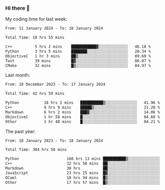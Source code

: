 ### Hi there 👋

My coding time for last week:

<!--START_SECTION:week-->

```txt
From: 11 January 2024 - To: 18 January 2024

Total Time: 10 hrs 55 mins

C++          5 hrs 2 mins    ███████████▓░░░░░░░░░░░░░   46.18 %
Python       3 hrs 5 mins    ███████░░░░░░░░░░░░░░░░░░   28.34 %
ObjectiveC   1 hr 3 mins     ██▒░░░░░░░░░░░░░░░░░░░░░░   09.69 %
Text         39 mins         █▓░░░░░░░░░░░░░░░░░░░░░░░   06.07 %
CMake        32 mins         █▒░░░░░░░░░░░░░░░░░░░░░░░   04.97 %
```

<!--END_SECTION:week-->

Last month:

<!--START_SECTION:month-->

```txt
From: 18 December 2023 - To: 17 January 2024

Total Time: 42 hrs 59 mins

Python           18 hrs 2 mins   ██████████▒░░░░░░░░░░░░░░   41.96 %
C++              9 hrs 9 mins    █████▒░░░░░░░░░░░░░░░░░░░   21.28 %
Markdown         6 hrs 2 mins    ███▓░░░░░░░░░░░░░░░░░░░░░   14.06 %
ObjectiveC       1 hr 58 mins    █░░░░░░░░░░░░░░░░░░░░░░░░   04.60 %
Other            1 hr 48 mins    █░░░░░░░░░░░░░░░░░░░░░░░░   04.21 %
```

<!--END_SECTION:month-->

The past year:

<!--START_SECTION:year-->

```txt
From: 18 January 2023 - To: 18 January 2024

Total Time: 384 hrs 58 mins

Python                     160 hrs 13 mins ██████████▒░░░░░░░░░░░░░░   41.62 %
C++                        32 hrs 58 mins  ██░░░░░░░░░░░░░░░░░░░░░░░   08.57 %
Markdown                   30 hrs          ██░░░░░░░░░░░░░░░░░░░░░░░   07.80 %
JavaScript                 23 hrs 25 mins  █▓░░░░░░░░░░░░░░░░░░░░░░░   06.08 %
OCaml                      18 hrs 34 mins  █▒░░░░░░░░░░░░░░░░░░░░░░░   04.82 %
Other                      17 hrs 57 mins  █▒░░░░░░░░░░░░░░░░░░░░░░░   04.67 %
```

<!--END_SECTION:year-->
